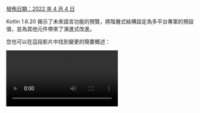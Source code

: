 [//]: # (title: Kotlin 1.6.20 有什麼新功能)

[發佈日期：2022 年 4 月 4 日](releases.md#release-details)

Kotlin 1.6.20 揭示了未來語言功能的預覽，將階層式結構設定為多平台專案的預設值，並為其他元件帶來了演進式改進。

您也可以在這段影片中找到變更的簡要概述：

<video src="https://www.youtube.com/v/8F19ds109-o" title="What's new in Kotlin 1.6.20"/>

## 語言

在 Kotlin 1.6.20 中，您可以嘗試兩項新的語言功能：

*   [Kotlin/JVM 的情境接收器原型](#prototype-of-context-receivers-for-kotlin-jvm)
*   [明確非空值型別](#definitely-non-nullable-types)

### Kotlin/JVM 的情境接收器原型

> 此功能為原型，僅適用於 Kotlin/JVM。啟用 `-Xcontext-receivers` 後，
> 編譯器將產生無法用於正式環境程式碼的預發行二進位檔。
> 僅在您的練習專案中使用情境接收器。
> 我們感謝您在 [YouTrack](https://youtrack.jetbrains.com/issues/KT) 中提供的意見回饋。
>
{style="warning"}

有了 Kotlin 1.6.20，您不再僅限於擁有一個接收器。如果您需要更多，可以透過在宣告中新增情境接收器，使函數、屬性和類別依情境而定（或_情境相關_）。情境宣告會執行以下操作：

*   它要求所有宣告的情境接收器都必須作為隱式接收器存在於呼叫者的作用域中。
*   它將宣告的情境接收器作為隱式接收器帶入其主體作用域。

```kotlin
interface LoggingContext {
    val log: Logger // This context provides a reference to a logger 
}

context(LoggingContext)
fun startBusinessOperation() {
    // You can access the log property since LoggingContext is an implicit receiver
    log.info("Operation has started")
}

fun test(loggingContext: LoggingContext) {
    with(loggingContext) {
        // You need to have LoggingContext in a scope as an implicit receiver
        // to call startBusinessOperation()
        startBusinessOperation()
    }
}
```

若要在您的專案中啟用情境接收器，請使用 `-Xcontext-receivers` 編譯器選項。
您可以在 [KEEP](https://github.com/Kotlin/KEEP/blob/master/proposals/context-receivers.md#detailed-design) 中找到此功能的詳細說明及其語法。

請注意，此實作是原型：

*   啟用 `-Xcontext-receivers` 後，編譯器將產生無法用於正式環境程式碼的預發行二進位檔
*   目前對情境接收器的 IDE 支援最少

請在您的練習專案中試用此功能，並在此 [YouTrack 問題](https://youtrack.jetbrains.com/issue/KT-42435) 中與我們分享您的想法和經驗。
如果您遇到任何問題，請[提交新問題](https://kotl.in/issue)。

### 明確非空值型別

> 明確非空值型別處於 [Beta 測試版](components-stability.md)階段。它們幾乎穩定，
> 但未來可能需要遷移步驟。
> 我們將盡力減少您必須進行的任何變更。
>
{style="warning"}

為了在擴充泛型 Java 類別和介面時提供更好的互通性，Kotlin 1.6.20 允許您使用新語法 `T & Any` 在使用站點上將泛型型別參數標記為明確非空值。
此語法形式來自[交集型別](https://en.wikipedia.org/wiki/Intersection_type)的表示法，目前僅限於 `&` 左側帶有可空值上限且右側帶有非空值 `Any` 的型別參數：

```kotlin
fun <T> elvisLike(x: T, y: T & Any): T & Any = x ?: y

fun main() {
    // OK
    elvisLike<String>("", "").length
    // Error: 'null' cannot be a value of a non-null type
    elvisLike<String>("", null).length

    // OK
    elvisLike<String?>(null, "").length
    // Error: 'null' cannot be a value of a non-null type
    elvisLike<String?>(null, null).length
}
```
{validate="false"}

將語言版本設定為 `1.7` 以啟用此功能：

<tabs group="build-script">
<tab title="Kotlin" group-key="kotlin">

```kotlin
kotlin {
    sourceSets.all {
        languageSettings.apply {
            languageVersion = "1.7"
        }
    }
}
```

</tab>
<tab title="Groovy" group-key="groovy">

```groovy
kotlin {
    sourceSets.all {
        languageSettings {
            languageVersion = '1.7'
        }
    }
}
```

</tab>
</tabs>

在 [KEEP](https://github.com/Kotlin/KEEP/blob/master/proposals/definitely-non-nullable-types.md) 中了解有關明確非空值型別的更多資訊。

## Kotlin/JVM

Kotlin 1.6.20 引入了：

*   JVM 介面中預設方法的相容性改進：[介面的新 `@JvmDefaultWithCompatibility` 註解](#new-jvmdefaultwithcompatibility-annotation-for-interfaces)和 [`-Xjvm-default` 模式中的相容性變更](#compatibility-changes-in-the-xjvm-default-modes)
*   [支援 JVM 後端中單一模組的平行編譯](#support-for-parallel-compilation-of-a-single-module-in-the-jvm-backend)
*   [支援對函數介面建構子的可呼叫引用](#support-for-callable-references-to-functional-interface-constructors)

### 介面的新 @JvmDefaultWithCompatibility 註解

Kotlin 1.6.20 引入了新註解 [`@JvmDefaultWithCompatibility`](https://kotlinlang.org/api/latest/jvm/stdlib/kotlin.jvm/-jvm-default-with-compatibility/)：將其與 `-Xjvm-default=all` 編譯器選項一起使用，[為 JVM 介面中的任何 Kotlin 介面中的任何非抽象成員建立預設方法](java-to-kotlin-interop.md#default-methods-in-interfaces)。

如果有一些客戶端使用您的 Kotlin 介面，且這些介面是在沒有 `-Xjvm-default=all` 選項的情況下編譯的，那麼它們可能與使用此選項編譯的程式碼二進位不相容。
在 Kotlin 1.6.20 之前，為避免此相容性問題，[建議的方法](https://blog.jetbrains.com/kotlin/2020/07/kotlin-1-4-m3-generating-default-methods-in-interfaces/#JvmDefaultWithoutCompatibility)是使用 `-Xjvm-default=all-compatibility` 模式，並為不需要此類相容性的介面使用 `@JvmDefaultWithoutCompatibility` 註解。

此方法有一些缺點：

*   新增新介面時，您可能會輕易忘記新增註解。
*   通常非公開部分比公共應用程式介面有更多介面，因此您最終會在程式碼中許多地方使用此註解。

現在，您可以使用 `-Xjvm-default=all` 模式並使用 `@JvmDefaultWithCompatibility` 註解標記介面。
這允許您一次將此註解新增到公共應用程式介面中的所有介面，並且您無需為新的非公開程式碼使用任何註解。

請在此 [YouTrack 問題](https://youtrack.jetbrains.com/issue/KT-48217)中留下您對此新註解的意見回饋。

### -Xjvm-default 模式中的相容性變更

Kotlin 1.6.20 增加了將預設模式（`-Xjvm-default=disable` 編譯器選項）中的模組與使用 `-Xjvm-default=all` 或 `-Xjvm-default=all-compatibility` 模式編譯的模組進行編譯的選項。
一如既往，如果所有模組都使用 `-Xjvm-default=all` 或 `-Xjvm-default=all-compatibility` 模式，編譯也會成功。
您可以在此 [YouTrack 問題](https://youtrack.jetbrains.com/issue/KT-47000)中留下您的意見回饋。

Kotlin 1.6.20 棄用了編譯器選項 `-Xjvm-default` 的 `compatibility` 和 `enable` 模式。
其他模式的描述中關於相容性的變更，但整體邏輯保持不變。
您可以查閱[更新的描述](java-to-kotlin-interop.md#compatibility-modes-for-default-methods)。

有關 Java 互通性中預設方法的更多資訊，請參閱[互通性文件](java-to-kotlin-interop.md#default-methods-in-interfaces)和
[此部落格文章](https://blog.jetbrains.com/kotlin/2020/07/kotlin-1-4-m3-generating-default-methods-in-interfaces/)。

### 支援 JVM 後端中單一模組的平行編譯

> 支援 JVM 後端中單一模組的平行編譯是 [實驗性](components-stability.md)的。
> 它可能隨時被移除或變更。需要選擇啟用（詳情見下），您應該僅將其用於評估目的。
> 我們非常感謝您在 [YouTrack](https://youtrack.jetbrains.com/issue/KT-46085) 中提供意見回饋。
>
{style="warning"}

我們正在繼續努力[改進新的 JVM IR 後端編譯時間](https://youtrack.jetbrains.com/issue/KT-46768)。
在 Kotlin 1.6.20 中，我們新增了實驗性 JVM IR 後端模式，以平行編譯模組中的所有檔案。
平行編譯可以將總編譯時間縮短多達 15%。

使用[編譯器選項](compiler-reference.md#compiler-options) `-Xbackend-threads` 啟用實驗性平行後端模式。
此選項請使用以下引數：

*   `N` 是您要使用的執行緒數量。它不應大於您的 CPU 核心數量；否則，由於執行緒間的內容切換，平行化將停止有效
*   `0` 為每個 CPU 核心使用單獨的執行緒

[Gradle](gradle.md) 可以平行執行任務，但這種平行化在專案（或專案的主要部分）在 Gradle 看來只是一個大任務時，並沒有太大幫助。
如果您有一個非常大的單一巨型模組，請使用平行編譯以更快地編譯。
如果您的專案由許多小型模組組成，並且建置由 Gradle 平行化，那麼增加另一層平行化可能會由於內容切換而損害效能。

> 平行編譯有一些限制：
> *   它不適用於 [kapt](kapt.md)，因為 kapt 會停用 IR 後端
> *   根據設計，它需要更多的 JVM 堆積記憶體。堆積記憶體量與執行緒數量成正比
>
{style="note"}

### 支援對函數介面建構子的可呼叫引用

> 支援對函數介面建構子的可呼叫引用是 [實驗性](components-stability.md)的。
> 它可能隨時被移除或變更。需要選擇啟用（詳情見下），您應該僅將其用於評估目的。
> 我們非常感謝您在 [YouTrack](https://youtrack.jetbrains.com/issue/KT-47939) 中提供意見回饋。
>
{style="warning"}

支援對[可呼叫引用](reflection.md#callable-references)到函數介面建構子的功能，提供了一種原始碼相容的方式，可以從具有建構子函數的介面遷移到[函數介面](fun-interfaces.md)。

考慮以下程式碼：

```kotlin
interface Printer {
    fun print()
}

fun Printer(block: () -> Unit): Printer = object : Printer { override fun print() = block() }
```

啟用對函數介面建構子的可呼叫引用後，此程式碼可以替換為僅一個函數介面宣告：

```kotlin
fun interface Printer {
    fun print()
}
```

它的建構子將被隱式建立，任何使用 `::Printer` 函數引用的程式碼都將編譯。例如：

```kotlin
documentsStorage.addPrinter(::Printer)
```
{validate="false"}

透過使用 [`@Deprecated`](https://kotlinlang.org/api/latest/jvm/stdlib/kotlin/-deprecated/) 註解和 `DeprecationLevel.HIDDEN` 標記舊版函數 `Printer` 來保留二進位相容性：

```kotlin
@Deprecated(message = "Your message about the deprecation", level = DeprecationLevel.HIDDEN)
fun Printer(...) {...}
```
{validate="false"}

使用編譯器選項 `-XXLanguage:+KotlinFunInterfaceConstructorReference` 啟用此功能。

## Kotlin/Native

Kotlin/Native 1.6.20 標誌著其新元件的持續發展。我們在與 Kotlin 在其他平台上的體驗一致性方面又邁出了一步：

*   [新記憶體管理器的更新](#an-update-on-the-new-memory-manager)
*   [新記憶體管理器中清理階段的併發實作](#concurrent-implementation-for-the-sweep-phase-in-new-memory-manager)
*   [註解類別的實例化](#instantiation-of-annotation-classes)
*   [與 Swift async/await 的互通性：返回 Swift 的 Void 而非 KotlinUnit](#interop-with-swift-async-await-returning-void-instead-of-kotlinunit)
*   [透過 libbacktrace 改善堆疊追蹤](#better-stack-traces-with-libbacktrace)
*   [支援獨立 Android 可執行檔](#support-for-standalone-android-executables)
*   [效能改進](#performance-improvements)
*   [cinterop 模組匯入期間的錯誤處理改進](#improved-error-handling-during-cinterop-modules-import)
*   [支援 Xcode 13 函式庫](#support-for-xcode-13-libraries)

### 新記憶體管理器的更新

> 新的 Kotlin/Native 記憶體管理器處於 [Alpha 測試版](components-stability.md)階段。
> 它可能在未來不相容地變更並需要手動遷移。
> 我們非常感謝您在 [YouTrack](https://youtrack.jetbrains.com/issue/KT-48525) 中提供意見回饋。
>
{style="note"}

透過 Kotlin 1.6.20，您可以嘗試新 Kotlin/Native 記憶體管理器的 Alpha 版本。
它消除了 JVM 和 Native 平台之間的差異，以在多平台專案中提供一致的開發者體驗。
例如，您將更容易建立可在 Android 和 iOS 上運作的新跨平台行動應用程式。

新的 Kotlin/Native 記憶體管理器取消了執行緒間物件共享的限制。
它還提供了無記憶體洩漏的併發程式設計原語，這些原語安全且不需要任何特殊管理或註解。

新的記憶體管理器將在未來版本中成為預設值，因此我們鼓勵您現在就嘗試。
查閱我們的[部落格文章](https://blog.jetbrains.com/kotlin/2021/08/try-the-new-kotlin-native-memory-manager-development-preview/)以了解有關新記憶體管理器的更多資訊並探索示範專案，或直接跳至[遷移說明](https://github.com/JetBrains/kotlin/blob/master/kotlin-native/NEW_MM.md)親自嘗試。

請嘗試在您的專案上使用新記憶體管理器，看看它是如何運作的，並在我們的問題追蹤器 [YouTrack](https://youtrack.jetbrains.com/issue/KT-48525) 中分享意見回饋。

### 新記憶體管理器中清理階段的併發實作

如果您已切換到我們在 [Kotlin 1.6 中宣布](whatsnew16.md#preview-of-the-new-memory-manager)的新記憶體管理器，您可能會注意到執行時間有了巨大的改進：我們的基準測試顯示平均提高了 35%。
從 1.6.20 開始，新記憶體管理器的清理階段也提供了併發實作。
這也應能改善效能並縮短垃圾收集器暫停的持續時間。

若要為新的 Kotlin/Native 記憶體管理器啟用此功能，請傳遞以下編譯器選項：

```bash
-Xgc=cms 
```

請隨時在此 [YouTrack 問題](https://youtrack.jetbrains.com/issue/KT-48526)中分享您對新記憶體管理器效能的意見回饋。

### 註解類別的實例化

在 Kotlin 1.6.0 中，註解類別的實例化對於 Kotlin/JVM 和 Kotlin/JS 成為了[穩定](components-stability.md)功能。
1.6.20 版本提供了對 Kotlin/Native 的支援。

了解有關[註解類別實例化](annotations.md#instantiation)的更多資訊。

### 與 Swift async/await 的互通性：返回 Void 而非 KotlinUnit

> 與 Swift async/await 的併發互通性是 [實驗性](components-stability.md)的。它可能隨時被移除或變更。
> 您應該僅將其用於評估目的。我們非常感謝您在 [YouTrack](https://youtrack.jetbrains.com/issue/KT-47610) 中提供意見回饋。
>
{style="warning"}

我們持續致力於[與 Swift 的 async/await 的實驗性互通性](whatsnew1530.md#experimental-interoperability-with-swift-5-5-async-await)（Swift 5.5 後可用）。
Kotlin 1.6.20 在處理 `Unit` 回傳型別的 `suspend` 函數方面與先前版本不同。

以前，此類函數在 Swift 中呈現為返回 `KotlinUnit` 的 `async` 函數。然而，它們的正確回傳型別應為 `Void`，類似於非暫停函數。

為了避免破壞現有程式碼，我們引入了一個 Gradle 屬性，該屬性使編譯器將返回 `Unit` 的 `suspend` 函數轉換為返回 `Void` 的 `async` Swift 函數：

```none
# gradle.properties
kotlin.native.binary.unitSuspendFunctionObjCExport=proper
```

我們計劃在未來的 Kotlin 版本中將此行為設為預設。

### 透過 libbacktrace 改善堆疊追蹤

> 使用 libbacktrace 解析原始碼位置是 [實驗性](components-stability.md)的。它可能隨時被移除或變更。
> 您應該僅將其用於評估目的。我們非常感謝您在 [YouTrack](https://youtrack.jetbrains.com/issue/KT-48424) 中提供意見回饋。
>
{style="warning"}

Kotlin/Native 現在能夠產生包含檔案位置和行號的詳細堆疊追蹤，
以便更好地除錯 `linux*`（`linuxMips32` 和 `linuxMipsel32` 除外）和 `androidNative*` 目標。

此功能在底層使用了 [`libbacktrace`](https://github.com/ianlancetaylor/libbacktrace) 函式庫。
請看以下程式碼，了解差異範例：

```kotlin
fun main() = bar()
fun bar() = baz()
inline fun baz() {
    error("")
}
```

*   **1.6.20 之前：**

```text
Uncaught Kotlin exception: kotlin.IllegalStateException:
   at 0   example.kexe        0x227190       kfun:kotlin.Throwable#<init>(kotlin.String?){} + 96
   at 1   example.kexe        0x221e4c       kfun:kotlin.Exception#<init>(kotlin.String?){} + 92
   at 2   example.kexe        0x221f4c       kfun:kotlin.RuntimeException#<init>(kotlin.String?){} + 92
   at 3   example.kexe        0x22234c       kfun:kotlin.IllegalStateException#<init>(kotlin.String?){} + 92
   at 4   example.kexe        0x25d708       kfun:#bar(){} + 104
   at 5   example.kexe        0x25d68c       kfun:#main(){} + 12
```
{initial-collapse-state="collapsed" collapsible="true"}

*   **1.6.20 搭配 libbacktrace：**

```text
Uncaught Kotlin exception: kotlin.IllegalStateException:
   at 0   example.kexe        0x229550    kfun:kotlin.Throwable#<init>(kotlin.String?){} + 96 (/opt/buildAgent/work/c3a91df21e46e2c8/kotlin/kotlin-native/runtime/src/main/kotlin/kotlin/Throwable.kt:24:37)
   at 1   example.kexe        0x22420c    kfun:kotlin.Exception#<init>(kotlin.String?){} + 92 (/opt/buildAgent/work/c3a91df21e46e2c8/kotlin/kotlin-native/runtime/src/main/kotlin/kotlin/Exceptions.kt:23:44)
   at 2   example.kexe        0x22430c    kfun:kotlin.RuntimeException#<init>(kotlin.String?){} + 92 (/opt/buildAgent/work/c3a91df21e46e2c8/kotlin/kotlin-native/runtime/src/main/kotlin/kotlin/Exceptions.kt:34:44)
   at 3   example.kexe        0x22470c    kfun:kotlin.IllegalStateException#<init>(kotlin.String?){} + 92 (/opt/buildAgent/work/c3a91df21e46e2c8/kotlin/kotlin-native/runtime/src/main/kotlin/kotlin/Exceptions.kt:70:44)
   at 4   example.kexe        0x25fac8    kfun:#bar(){} + 104 [inlined] (/opt/buildAgent/work/c3a91df21e46e2c8/kotlin/libraries/stdlib/src/kotlin/util/Preconditions.kt:143:56)
   at 5   example.kexe        0x25fac8    kfun:#bar(){} + 104 [inlined] (/private/tmp/backtrace/src/commonMain/kotlin/app.kt:4:5)
   at 6   example.kexe        0x25fac8    kfun:#bar(){} + 104 (/private/tmp/backtrace/src/commonMain/kotlin/app.kt:2:13)
   at 7   example.kexe        0x25fa4c    kfun:#main(){} + 12 (/private/tmp/backtrace/src/commonMain/kotlin/app.kt:1:14)
```
{initial-collapse-state="collapsed" collapsible="true"}

在 Apple 目標上，這些目標已經在堆疊追蹤中包含檔案位置和行號，libbacktrace 為內聯函數呼叫提供了更多詳細資訊：

*   **1.6.20 之前：**

```text
Uncaught Kotlin exception: kotlin.IllegalStateException:
   at 0   example.kexe    0x10a85a8f8    kfun:kotlin.Throwable#<init>(kotlin.String?){} + 88 (/opt/buildAgent/work/c3a91df21e46e2c8/kotlin/kotlin-native/runtime/src/main/kotlin/kotlin/Throwable.kt:24:37)
   at 1   example.kexe    0x10a855846    kfun:kotlin.Exception#<init>(kotlin.String?){} + 86 (/opt/buildAgent/work/c3a91df21e46e2c8/kotlin/kotlin-native/runtime/src/main/kotlin/kotlin/Exceptions.kt:23:44)
   at 2   example.kexe    0x10a855936    kfun:kotlin.RuntimeException#<init>(kotlin.String?){} + 86 (/opt/buildAgent/work/c3a91df21e46e2c8/kotlin/kotlin-native/runtime/src/main/kotlin/kotlin/Exceptions.kt:34:44)
   at 3   example.kexe    0x10a855c86    kfun:kotlin.IllegalStateException#<init>(kotlin.String?){} + 86 (/opt/buildAgent/work/c3a91df21e46e2c8/kotlin/kotlin-native/runtime/src/main/kotlin/kotlin/Exceptions.kt:70:44)
   at 4   example.kexe    0x10a8489a5    kfun:#bar(){} + 117 (/private/tmp/backtrace/src/commonMain/kotlin/app.kt:2:1)
   at 5   example.kexe    0x10a84891c    kfun:#main(){} + 12 (/private/tmp/backtrace/src/commonMain/kotlin/app.kt:1:14)
...
```
{initial-collapse-state="collapsed" collapsible="true"}

*   **1.6.20 搭配 libbacktrace：**

```text
Uncaught Kotlin exception: kotlin.IllegalStateException:
   at 0   example.kexe    0x10669bc88    kfun:kotlin.Throwable#<init>(kotlin.String?){} + 88 (/opt/buildAgent/work/c3a91df21e46e2c8/kotlin/kotlin-native/runtime/src/main/kotlin/kotlin/Throwable.kt:24:37)
   at 1   example.kexe    0x106696bd6    kfun:kotlin.Exception#<init>(kotlin.String?){} + 86 (/opt/buildAgent/work/c3a91df21e46e2c8/kotlin/kotlin-native/runtime/src/main/kotlin/kotlin/Exceptions.kt:23:44)
   at 2   example.kexe    0x106696cc6    kfun:kotlin.RuntimeException#<init>(kotlin.String?){} + 86 (/opt/buildAgent/work/c3a91df21e46e2c8/kotlin/kotlin-native/runtime/src/main/kotlin/kotlin/Exceptions.kt:34:44)
   at 3   example.kexe    0x106697016    kfun:kotlin.IllegalStateException#<init>(kotlin.String?){} + 86 (/opt/buildAgent/work/c3a91df21e46e2c8/kotlin/kotlin-native/runtime/src/main/kotlin/kotlin/Exceptions.kt:70:44)
   at 4   example.kexe    0x106689d35    kfun:#bar(){} + 117 [inlined] (/opt/buildAgent/work/c3a91df21e46e2c8/kotlin/libraries/stdlib/src/kotlin/util/Preconditions.kt:143:56)
>>  at 5   example.kexe    0x106689d35    kfun:#bar(){} + 117 [inlined] (/private/tmp/backtrace/src/commonMain/kotlin/app.kt:4:5)
   at 6   example.kexe    0x106689d35    kfun:#bar(){} + 117 (/private/tmp/backtrace/src/commonMain/kotlin/app.kt:2:13)
   at 7   example.kexe    0x106689cac    kfun:#main(){} + 12 (/private/tmp/backtrace/src/commonMain/kotlin/app.kt:1:14)
...
```
{initial-collapse-state="collapsed" collapsible="true"}

若要透過 libbacktrace 產生更好的堆疊追蹤，請將以下行新增到 `gradle.properties`：

```none
# gradle.properties
kotlin.native.binary.sourceInfoType=libbacktrace
```

請在[此 YouTrack 問題](https://youtrack.jetbrains.com/issue/KT-48424)中告訴我們您使用 libbacktrace 除錯 Kotlin/Native 的體驗。

### 支援獨立 Android 可執行檔

以前，Kotlin/Native 中的 Android 原生可執行檔實際上不是可執行檔，而是您可以作為 NativeActivity 使用的共享函式庫。現在有一個選項可以為 Android 原生目標生成標準可執行檔。

為此，在您的專案的 `build.gradle(.kts)` 部分中，配置您的 `androidNative` 目標的可執行檔區塊。
新增以下二進位選項：

```kotlin
kotlin {
    androidNativeX64("android") {
        binaries {
            executable {
                binaryOptions["androidProgramType"] = "standalone"
            }
        }
    }
}
```

請注意，此功能將在 Kotlin 1.7.0 中成為預設值。
如果您想保留目前的行為，請使用以下設定：

```kotlin
binaryOptions["androidProgramType"] = "nativeActivity"
```

感謝 Mattia Iavarone 的[實作](https://github.com/jetbrains/kotlin/pull/4624)！

### 效能改進

我們正在努力改進 Kotlin/Native，以[加速編譯過程](https://youtrack.jetbrains.com/issue/KT-42294)並提升您的開發體驗。

Kotlin 1.6.20 帶來了一些效能更新和錯誤修正，這些變更影響了 Kotlin 生成的 LLVM IR。
根據我們內部專案的基準測試，我們平均達到了以下效能提升：

*   執行時間減少 15%
*   發佈和除錯二進位檔的程式碼大小減少 20%
*   發佈二進位檔的編譯時間減少 26%

這些變更還使大型內部專案的除錯二進位檔編譯時間減少了 10%。

為此，我們為一些編譯器生成的合成物件實作了靜態初始化，改進了為每個函數建立 LLVM IR 結構的方式，並優化了編譯器快取。

### cinterop 模組匯入期間的錯誤處理改進

此版本改進了在您使用 `cinterop` 工具匯入 Objective-C 模組（例如 CocoaPods pods 通常這樣做）時的錯誤處理。
以前，如果您在嘗試使用 Objective-C 模組時遇到錯誤（例如，處理標頭中的編譯錯誤時），您會收到一條資訊不足的錯誤訊息，例如 `fatal error: could not build module $name`。
我們擴展了 `cinterop` 工具的這部分，因此您將收到包含擴展說明的錯誤訊息。

### 支援 Xcode 13 函式庫

此版本中完全支援 Xcode 13 隨附的函式庫。
請隨時從您的 Kotlin 程式碼中的任何位置存取它們。

## Kotlin Multiplatform

1.6.20 為 Kotlin Multiplatform 帶來了以下值得注意的更新：

*   [多平台專案的階層式結構支援現在是預設選項](#hierarchical-structure-support-for-multiplatform-projects)
*   [Kotlin CocoaPods Gradle 外掛程式收到了幾個有用的 CocoaPods 整合功能](#kotlin-cocoapods-gradle-plugin)

### 多平台專案的階層式結構支援

Kotlin 1.6.20 預設啟用階層式結構支援。
自從在 [Kotlin 1.4.0 中引入](whatsnew14.md#sharing-code-in-several-targets-with-the-hierarchical-project-structure)以來，我們大幅改進了前端並使 IDE 匯入穩定。

以前，在多平台專案中新增程式碼有兩種方式。第一種是將其插入平台特定原始碼集，該原始碼集僅限於一個目標，無法被其他平台重複使用。
第二種是使用跨所有 Kotlin 目前支援的平台共享的通用原始碼集。

現在您可以在[專案中更好地共享程式碼](#better-code-sharing-in-your-project)，在幾個類似的原生目標之間共享原始碼，這些目標重複使用大量通用邏輯和第三方應用程式介面。
此技術將提供正確的預設依賴項，並找到共享程式碼中可用的精確應用程式介面。
這消除了複雜的建置設定和必須使用變通方法才能獲得對原生目標之間共享原始碼集的 IDE 支援。
它還有助於防止針對不同目標的不安全應用程式介面使用。

此技術對於[函式庫作者](#more-opportunities-for-library-authors)也將很有用，因為階層式專案結構允許他們發佈和使用針對目標子集的通用應用程式介面的函式庫。

預設情況下，使用階層式專案結構發佈的函式庫僅與階層式結構專案相容。

#### 專案中更好的程式碼共享

在沒有階層式結構支援的情況下，無法直接地在**某些**而非**所有** [Kotlin 目標](https://www.jetbrains.com/help/kotlin-multiplatform-dev/multiplatform-dsl-reference.html#targets)之間共享程式碼。
一個常見的例子是在所有 iOS 目標之間共享程式碼，並存取 iOS 特定的[依賴項](https://www.jetbrains.com/help/kotlin-multiplatform-dev/multiplatform-share-on-platforms.html#connect-platform-specific-libraries)，例如 Foundation。

多虧了階層式專案結構支援，您現在可以開箱即用地實現這一點。
在新結構中，原始碼集形成階層。
您可以針對給定原始碼集編譯到的每個目標，使用平台特定的語言功能和可用的依賴項。

例如，考慮一個典型的多平台專案，它有兩個目標 — `iosArm64` 和 `iosX64` 分別用於 iOS 裝置和模擬器。
Kotlin 工具鏈理解這兩個目標具有相同的功能，並允許您從中間原始碼集 `iosMain` 存取該功能。

![iOS hierarchy example](ios-hierarchy-example.jpg){width=700}

Kotlin 工具鏈提供正確的預設依賴項，例如 Kotlin/Native 標準函式庫或原生函式庫。
此外，Kotlin 工具鏈將盡力找出共享程式碼中可用的精確應用程式介面範圍。
這可以防止例如在為 Windows 共享的程式碼中使用 macOS 特定函數等情況。

#### 為函式庫作者帶來更多機會

當多平台函式庫發佈時，其中間原始碼集的應用程式介面現在已正確地與其一同發佈，供消費者使用。
同樣，Kotlin 工具鏈將自動找出消費者原始碼集中可用的應用程式介面，同時仔細防範不安全的使用方式，例如在 JS 程式碼中使用適用於 JVM 的應用程式介面。
了解有關[在函式庫中共享程式碼](https://www.jetbrains.com/help/kotlin-multiplatform-dev/multiplatform-share-on-platforms.html#share-code-in-libraries)的更多資訊。

#### 配置和設定

從 Kotlin 1.6.20 開始，所有新建立的多平台專案都將採用階層式專案結構。無需額外設定。

*   如果您已[手動開啟](https://www.jetbrains.com/help/kotlin-multiplatform-dev/multiplatform-share-on-platforms.html#share-code-on-similar-platforms)它，您可以從 `gradle.properties` 中移除已棄用的選項：

    ```none
    # gradle.properties
    kotlin.mpp.enableGranularSourceSetsMetadata=true
    kotlin.native.enableDependencyPropagation=false // or 'true', depending on your previous setup
    ```

*   對於 Kotlin 1.6.20，我們建議使用 [Android Studio 2021.1.1](https://developer.android.com/studio) (Bumblebee) 或更高版本以獲得最佳體驗。

*   您也可以選擇退出。若要停用階層式結構支援，請在 `gradle.properties` 中設定以下選項：

    ```none
    # gradle.properties
    kotlin.mpp.hierarchicalStructureSupport=false
    ```

#### 留下您的意見回饋

這是對整個生態系統的重大變革。我們非常感謝您的意見回饋，以幫助使其更臻完善。

現在就試試看，並向我們的[問題追蹤器](https://kotl.in/issue)報告您遇到的任何困難。

### Kotlin CocoaPods Gradle 外掛程式

為簡化 CocoaPods 整合，Kotlin 1.6.20 提供了以下功能：

*   CocoaPods 外掛程式現在具有建置 XCFrameworks 並包含所有註冊目標以及生成 Podspec 檔案的任務。當您不想直接與 Xcode 整合，但想要建置產物並將其部署到本地 CocoaPods 儲存庫時，這會很有用。
    
    了解更多關於[建置 XCFrameworks](https://www.jetbrains.com/help/kotlin-multiplatform-dev/multiplatform-build-native-binaries.html#build-xcframeworks) 的資訊。

*   如果您在專案中使用 [CocoaPods 整合](https://www.jetbrains.com/help/kotlin-multiplatform-dev/multiplatform-cocoapods-overview.html)，您習慣於為整個 Gradle 專案指定所需的 Pod 版本。現在您有更多選項：
    *   直接在 `cocoapods` 區塊中指定 Pod 版本
    *   繼續使用 Gradle 專案版本
    
    如果這些屬性都沒有配置，您將會收到錯誤。

*   您現在可以在 `cocoapods` 區塊中配置 CocoaPod 名稱，而無需更改整個 Gradle 專案的名稱。

*   CocoaPods 外掛程式引入了一個新的 `extraSpecAttributes` 屬性，您可以使用它來配置 Podspec 檔案中以前硬編碼的屬性，例如 `libraries` 或 `vendored_frameworks`。

```kotlin
kotlin {
    cocoapods {
        version = "1.0"
        name = "MyCocoaPod"
        extraSpecAttributes["social_media_url"] = 'https://twitter.com/kotlin'
        extraSpecAttributes["vendored_frameworks"] = 'CustomFramework.xcframework'
        extraSpecAttributes["libraries"] = 'xml'
    }
}
```

請參閱完整的 Kotlin CocoaPods Gradle 外掛程式 [DSL 參考](https://www.jetbrains.com/help/kotlin-multiplatform-dev/multiplatform-cocoapods-dsl-reference.html)。

## Kotlin/JS

Kotlin/JS 1.6.20 中的改進主要影響 IR 編譯器：

*   [開發二進位檔的增量編譯 (IR)](#incremental-compilation-for-development-binaries-with-ir-compiler)
*   [預設情況下頂層屬性的惰性初始化 (IR)](#lazy-initialization-of-top-level-properties-by-default-with-ir-compiler)
*   [預設情況下為專案模組單獨生成 JS 檔案 (IR)](#separate-js-files-for-project-modules-by-default-with-ir-compiler)
*   [Char 類別優化 (IR)](#char-class-optimization)
*   [匯出改進（IR 和舊版後端皆有）](#improvements-to-export-and-typescript-declaration-generation)
*   [異步測試的 `@AfterTest` 保證](#aftertest-guarantees-for-asynchronous-tests)

### 開發二進位檔的增量編譯 (IR 編譯器)

為使使用 IR 編譯器的 Kotlin/JS 開發更有效率，我們引入了一種新的_增量編譯_模式。

在此模式下，當使用 `compileDevelopmentExecutableKotlinJs` Gradle 任務建置**開發二進位檔**時，編譯器會在模組層級快取先前編譯的結果。
它在後續編譯期間會使用未更改原始檔的快取編譯結果，從而使編譯更快完成，尤其是在進行小改動時。
請注意，此改進專門針對開發過程（縮短編輯-建置-除錯循環），不影響正式環境產物的建置。

若要啟用開發二進位檔的增量編譯，請將以下行新增到專案的 `gradle.properties`：

```none
# gradle.properties
kotlin.incremental.js.ir=true // false by default
```

在我們的測試專案中，新模式使增量編譯速度提高了 30%。然而，在此模式下進行清理建置會變慢，因為需要建立和填充快取。

請在此 [YouTrack 問題](https://youtrack.jetbrains.com/issue/KT-50203)中告訴我們您使用增量編譯與您的 Kotlin/JS 專案的體驗。

### 預設情況下頂層屬性的惰性初始化 (IR 編譯器)

在 Kotlin 1.4.30 中，我們展示了 JS IR 編譯器中[頂層屬性惰性初始化](whatsnew1430.md#lazy-initialization-of-top-level-properties)的原型。
透過消除在應用程式啟動時初始化所有屬性的需要，惰性初始化減少了啟動時間。
我們的測量顯示，在實際的 Kotlin/JS 應用程式上，速度約提高了 10%。

現在，經過完善和適當測試此機制，我們將惰性初始化設為 IR 編譯器中頂層屬性的預設值。

```kotlin
// lazy initialization
val a = run {
    val result = // intensive computations
        println(result)
    result
} // run is executed upon the first usage of the variable
```

如果由於某種原因您需要急切地初始化屬性（在應用程式啟動時），請使用 [`@EagerInitialization`](https://kotlinlang.org/api/latest/jvm/stdlib/kotlin.native/-eager-initialization/) 註解標記它。

### 預設情況下為專案模組單獨生成 JS 檔案 (IR 編譯器)

以前，JS IR 編譯器提供了[為專案模組生成單獨的 `.js` 檔案](https://youtrack.jetbrains.com/issue/KT-44319)的能力。
這是預設選項的替代方案——為整個專案生成一個單一的 `.js` 檔案。
該檔案可能過大且不方便使用，因為每當您想從專案中使用一個函數時，都必須將整個 JS 檔案作為依賴項包含進來。
擁有多個檔案增加了靈活性並減少了此類依賴項的大小。此功能可透過 `-Xir-per-module` 編譯器選項使用。

從 1.6.20 開始，JS IR 編譯器預設為專案模組生成單獨的 `.js` 檔案。

現在可以透過以下 Gradle 屬性將專案編譯為單一 `.js` 檔案：

```none
# gradle.properties
kotlin.js.ir.output.granularity=whole-program // `per-module` is the default
```

在以前的版本中，實驗性的每模組模式（透過 `-Xir-per-module=true` 旗標可用）會呼叫每個模組中的 `main()` 函數。這與常規的單一 `.js` 模式不一致。從 1.6.20 開始，`main()` 函數將僅在主模組中呼叫，無論是哪種情況。如果您確實需要在載入模組時執行某些程式碼，您可以使用帶有 `@EagerInitialization` 註解的頂層屬性。請參閱[預設情況下頂層屬性的惰性初始化 (IR)](#lazy-initialization-of-top-level-properties-by-default-with-ir-compiler)。

### Char 類別優化

`Char` 類別現在由 Kotlin/JS 編譯器處理，而無需引入裝箱（類似於[內聯類別](inline-classes.md)）。
這加速了 Kotlin/JS 程式碼中對字元的運算。

除了效能改進之外，這還改變了 `Char` 匯出到 JavaScript 的方式：它現在被轉換為 `Number`。

### 匯出和 TypeScript 宣告產生改進

Kotlin 1.6.20 為匯出機制（[`@JsExport`](https://kotlinlang.org/api/latest/jvm/stdlib/kotlin.js/-js-export/) 註解）帶來了多個修正和改進，包括 [TypeScript 宣告檔（`.d.ts`）的產生](js-ir-compiler.md#preview-generation-of-typescript-declaration-files-d-ts)。
我們新增了匯出介面和列舉的能力，並修正了先前向我們報告的一些邊緣情況下的匯出行為。
有關更多詳細資訊，請參閱 [YouTrack 中匯出改進的清單](https://youtrack.jetbrains.com/issues?q=Project:%20Kotlin%20issue%20id:%20KT-45434,%20KT-44494,%20KT-37916,%20KT-43191,%20KT-46961,%20KT-40236)。

了解有關[從 JavaScript 使用 Kotlin 程式碼](js-to-kotlin-interop.md)的更多資訊。

### 異步測試的 @AfterTest 保證

Kotlin 1.6.20 使 [`@AfterTest`](https://kotlinlang.org/api/latest/kotlin.test/kotlin.test/-after-test/) 函數在 Kotlin/JS 上的異步測試中正常工作。
如果測試函數的回傳型別靜態解析為 [`Promise`](https://kotlinlang.org/api/latest/jvm/stdlib/kotlin.js/-promise/)，編譯器現在會將 `@AfterTest` 函數的執行排程到相應的 [`then()`](https://kotlinlang.org/api/latest/jvm/stdlib/kotlin.js/-promise/then.html) 回呼函數。

## 安全性

Kotlin 1.6.20 引入了幾項功能來改善您程式碼的安全性：

*   [在 klibs 中使用相對路徑](#using-relative-paths-in-klibs)
*   [為 Kotlin/JS Gradle 專案持久化 `yarn.lock` 檔案](#persisting-yarn-lock-for-kotlin-js-gradle-projects)
*   [預設情況下使用 `--ignore-scripts` 安裝 npm 依賴項](#installation-of-npm-dependencies-with-ignore-scripts-by-default)

### 在 klibs 中使用相對路徑

`klib` 格式的函式庫[包含](native-libraries.md#library-format)原始檔的序列化 IR 表示，其中也包含它們的路徑，用於生成正確的除錯資訊。
在 Kotlin 1.6.20 之前，儲存的檔案路徑是絕對的。由於函式庫作者可能不想共享絕對路徑，因此 1.6.20 版本提供了一個替代選項。

如果您正在發佈 `klib` 並希望在產物中僅使用原始檔的相對路徑，您現在可以傳遞 `-Xklib-relative-path-base` 編譯器選項，並帶有一個或多個原始檔的基本路徑：

<tabs group="build-script">
<tab title="Kotlin" group-key="kotlin">

```kotlin
tasks.withType(org.jetbrains.kotlin.gradle.dsl.KotlinCompile::class).configureEach {
    // $base is a base path of source files
    kotlinOptions.freeCompilerArgs += "-Xklib-relative-path-base=$base"
}
```

</tab>
<tab title="Groovy" group-key="groovy">

```groovy
tasks.withType(org.jetbrains.kotlin.gradle.dsl.KotlinCompile).configureEach {
    kotlinOptions {
        // $base is a base path of source files
        freeCompilerArgs += "-Xklib-relative-path-base=$base"
    }
}
``` 

</tab>
</tabs>

### 為 Kotlin/JS Gradle 專案持久化 `yarn.lock` 檔案

> 此功能已回溯移植到 Kotlin 1.6.10。
>
{style="note"}

Kotlin/JS Gradle 外掛程式現在提供了持久化 `yarn.lock` 檔案的功能，使得鎖定專案的 npm 依賴項版本成為可能，無需額外的 Gradle 配置。
此功能透過在專案根目錄中新增自動生成的 `kotlin-js-store` 目錄，改變了預設專案結構。
該目錄內部包含 `yarn.lock` 檔案。

我們強烈建議將 `kotlin-js-store` 目錄及其內容提交到您的版本控制系統。
將鎖定檔案提交到您的版本控制系統是一種[推薦的做法](https://classic.yarnpkg.com/blog/2016/11/24/lockfiles-for-all/)，因為它確保您的應用程式在所有機器上都使用完全相同的依賴樹進行建置，無論這些機器是其他機器上的開發環境還是 CI/CD 服務。
鎖定檔案還可以防止您的 npm 依賴項在專案在新機器上被檢出時自動更新，這是一個安全疑慮。

[Dependabot](https://github.com/dependabot) 等工具也可以解析您的 Kotlin/JS 專案的 `yarn.lock` 檔案，並在您依賴的任何 npm 套件受到危害時向您提供警告。

如果需要，您可以在建置腳本中更改目錄和鎖定檔案名稱：

<tabs group="build-script">
<tab title="Kotlin" group-key="kotlin">

```kotlin
rootProject.plugins.withType<org.jetbrains.kotlin.gradle.targets.js.yarn.YarnPlugin> {
    rootProject.the<org.jetbrains.kotlin.gradle.targets.js.yarn.YarnRootExtension>().lockFileDirectory =
        project.rootDir.resolve("my-kotlin-js-store")
    rootProject.the<org.jetbrains.kotlin.gradle.targets.js.yarn.YarnRootExtension>().lockFileName = "my-yarn.lock"
}
```

</tab>
<tab title="Groovy" group-key="groovy">

```groovy
rootProject.plugins.withType(org.jetbrains.kotlin.gradle.targets.js.yarn.YarnPlugin) {
    rootProject.extensions.getByType(org.jetbrains.kotlin.gradle.targets.js.yarn.YarnRootExtension).lockFileDirectory =
        file("my-kotlin-js-store")
    rootProject.extensions.getByType(org.jetbrains.kotlin.gradle.targets.js.yarn.YarnRootExtension).lockFileName = 'my-yarn.lock'
}
``` 

</tab>
</tabs>

> 更改鎖定檔案的名稱可能會導致依賴項檢查工具無法再識別該檔案。
> 
{style="warning"}

### 預設情況下使用 --ignore-scripts 安裝 npm 依賴項

> 此功能已回溯移植到 Kotlin 1.6.10。
>
{style="note"}

Kotlin/JS Gradle 外掛程式現在預設阻止在安裝 npm 依賴項期間執行[生命週期腳本](https://docs.npmjs.com/cli/v8/using-npm/scripts#life-cycle-scripts)。
此變更旨在降低執行來自受損 npm 套件的惡意程式碼的可能性。

若要回滾到舊配置，您可以透過在 `build.gradle(.kts)` 中新增以下行來明確啟用生命週期腳本執行：

<tabs group="build-script">
<tab title="Kotlin" group-key="kotlin">

```kotlin
rootProject.plugins.withType<org.jetbrains.kotlin.gradle.targets.js.yarn.YarnPlugin> {
    rootProject.the<org.jetbrains.kotlin.gradle.targets.js.yarn.YarnRootExtension>().ignoreScripts = false
}
```

</tab>
<tab title="Groovy" group-key="groovy">

```groovy
rootProject.plugins.withType(org.jetbrains.kotlin.gradle.targets.js.yarn.YarnPlugin) {
    rootProject.extensions.getByType(org.jetbrains.kotlin.gradle.targets.js.yarn.YarnRootExtension).ignoreScripts = false
}
``` 

</tab>
</tabs>

了解有關 [Kotlin/JS Gradle 專案的 npm 依賴項](js-project-setup.md#npm-dependencies)的更多資訊。

## Gradle

Kotlin 1.6.20 為 Kotlin Gradle 外掛程式帶來了以下變更：

*   用於定義 Kotlin 編譯器執行策略的新[屬性 `kotlin.compiler.execution.strategy` 和 `compilerExecutionStrategy`](#properties-for-defining-kotlin-compiler-execution-strategy)
*   [棄用選項 `kapt.use.worker.api`、`kotlin.experimental.coroutines` 和 `kotlin.coroutines`](#deprecation-of-build-options-for-kapt-and-coroutines)
*   [移除 `kotlin.parallel.tasks.in.project` 建置選項](#removal-of-the-kotlin-parallel-tasks-in-project-build-option)

### 用於定義 Kotlin 編譯器執行策略的屬性

在 Kotlin 1.6.20 之前，您使用系統屬性 `-Dkotlin.compiler.execution.strategy` 來定義 Kotlin 編譯器執行策略。
此屬性在某些情況下可能不方便。
Kotlin 1.6.20 引入了一個同名的 Gradle 屬性 `kotlin.compiler.execution.strategy` 和編譯任務屬性 `compilerExecutionStrategy`。

系統屬性仍然有效，但將在未來版本中移除。

目前屬性的優先順序如下：

*   任務屬性 `compilerExecutionStrategy` 優先於系統屬性和 Gradle 屬性 `kotlin.compiler.execution.strategy`。
*   Gradle 屬性優先於系統屬性。

有三種編譯器執行策略可以分配給這些屬性：

| 策略       | Kotlin 編譯器執行位置     | 增量編譯 | 其他特性                                                 |
|------------|-------------------------|----------|----------------------------------------------------------|
| 守護行程 (Daemon) | 在其自身的守護行程程序內部      | 是        | *預設策略*。可在不同的 Gradle 守護行程之間共享              |
| 進程內 (In process) | 在 Gradle 守護行程程序內部  | 否        | 可能與 Gradle 守護行程共享堆積記憶體                       |
| 進程外 (Out of process) | 每次呼叫都在單獨的程序中 | 否        | —                                                        |

因此，`kotlin.compiler.execution.strategy` 屬性（包括系統屬性和 Gradle 屬性）的可用值為：
1. `daemon` (預設)
2. `in-process`
3. `out-of-process`

在 `gradle.properties` 中使用 Gradle 屬性 `kotlin.compiler.execution.strategy`：

```none
# gradle.properties
kotlin.compiler.execution.strategy=out-of-process
```

`compilerExecutionStrategy` 任務屬性的可用值為：

1. `org.jetbrains.kotlin.gradle.tasks.KotlinCompilerExecutionStrategy.DAEMON` (預設)
2. `org.jetbrains.kotlin.gradle.tasks.KotlinCompilerExecutionStrategy.IN_PROCESS`
3. `org.jetbrains.kotlin.gradle.tasks.KotlinCompilerExecutionStrategy.OUT_OF_PROCESS`

在 `build.gradle.kts` 建置腳本中使用 `compilerExecutionStrategy` 任務屬性：

```kotlin
import org.jetbrains.kotlin.gradle.dsl.KotlinCompile
import org.jetbrains.kotlin.gradle.tasks.KotlinCompilerExecutionStrategy

// ...

tasks.withType<KotlinCompile>().configureEach {
    compilerExecutionStrategy.set(KotlinCompilerExecutionStrategy.IN_PROCESS)
}
```

請在此 [YouTrack 任務](https://youtrack.jetbrains.com/issue/KT-49299)中留下您的意見回饋。

### 棄用 kapt 和協程的建置選項

在 Kotlin 1.6.20 中，我們更改了屬性的棄用級別：

*   我們棄用了透過 Kotlin 守護行程執行 [kapt](kapt.md) 的能力，使用 `kapt.use.worker.api` – 現在它會在 Gradle 的輸出中產生警告。
    預設情況下，自 1.3.70 版本發佈以來，[kapt 已使用 Gradle 工作程序](kapt.md#run-kapt-tasks-in-parallel)，我們建議堅持此方法。

    我們將在未來版本中移除選項 `kapt.use.worker.api`。

*   我們棄用了 `kotlin.experimental.coroutines` Gradle DSL 選項以及在 `gradle.properties` 中使用的 `kotlin.coroutines` 屬性。
    只需使用_暫停函數_或[將 `kotlinx.coroutines` 依賴項新增到您的 `build.gradle(.kts)` 檔案中](gradle-configure-project.md#set-a-dependency-on-a-kotlinx-library)。
    
    在[協程指南](coroutines-guide.md)中了解有關協程的更多資訊。

### 移除 kotlin.parallel.tasks.in.project 建置選項

在 Kotlin 1.5.20 中，我們[宣布棄用建置選項 `kotlin.parallel.tasks.in.project`](whatsnew1520.md#deprecation-of-the-kotlin-parallel-tasks-in-project-build-property)。
此選項已在 Kotlin 1.6.20 中移除。

根據專案的不同，Kotlin 守護行程中的平行編譯可能需要更多記憶體。
為減少記憶體消耗，請[增加 Kotlin 守護行程的 JVM 堆積大小](gradle-compilation-and-caches.md#setting-kotlin-daemon-s-jvm-arguments)。

了解有關 Kotlin Gradle 外掛程式中[目前支援的編譯器選項](gradle-compiler-options.md)的更多資訊。